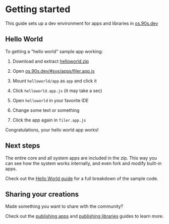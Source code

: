 # Getting started

This guide sets up a dev environment for
apps and libraries in [os.90s.dev](${OSHOST})


## Hello World

To getting a "hello world" sample app working:

1. Download and extract [helloworld.zip](${OSHOST}/helloworld.zip)

2. Open [os.90s.dev/#sys/apps/filer.app.js](${OSHOST}/#sys/apps/filer.app.js)

3. Mount `helloworld/app` as `app` and click it

4. Click `helloworld.app.js` (it may take a sec)

5. Open `helloworld` in your favorite IDE

6. Change some text or something

7. Click the app again in `filer.app.js`

Congratulations, your hello world app works!

## Next steps

The entire core and all system apps are included in
the zip. This way you can see how the system works
internally, and even fork and modify built-in apps.

Check out the [Hello World guide](/hello-world.html)
for a full breakdown of the sample code.


## Sharing your creations

Made something you want to share with the community?

Check out the [publishing apps](/publishing-apps.html)
and [publishing libraries](/publishing-libs.html)
guides to learn more.
